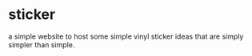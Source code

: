 # sticker
a simple website to host some simple vinyl sticker ideas that are simply simpler than simple.
